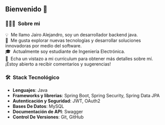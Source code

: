 ## Bienvenido 👋

<!-- ## 👋 &nbsp;Hey there! I'm Aditya -->

### 👨🏻‍💻 &nbsp;Sobre mi

💡 &nbsp;Me llamo Jairo Alejandro, soy un desarrollador backend java.\
💬 &nbsp;Me gusta explorar nuevas tecnologías y desarrollar soluciones innovadoras por medio del software.\
🎓 &nbsp;Actualmente soy estudiante de Ingeniería Electrónica.\
📄 &nbsp;Echa un vistazo a mi currículum para obtener más detalles sobre mí. ¡Estoy abierto a recibir comentarios y sugerencias!

### 🛠 &nbsp;Stack Tecnológico

- **Lenguajes**: Java
- **Frameworks y librerias**: Spring Boot, Spring Security, Spring Data JPA
- **Autenticación y Seguridad**: JWT, OAuth2
- **Bases De Datos**: MySQL
- **Documentación de API**: Swagger
- **Control De Versiones**: Git, GitHub
